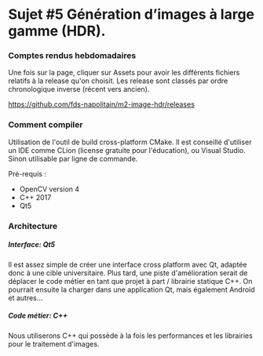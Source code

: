 # Sujet #5 Génération d’images à large gamme (HDR).

### Comptes rendus hebdomadaires

Une fois sur la page, cliquer sur Assets pour avoir les différents fichiers relatifs à la release qu'on choisit. 
Les release sont classés par ordre chronologique inverse (récent vers ancien).

https://github.com/fds-napolitain/m2-image-hdr/releases

### Comment compiler

Utilisation de l'outil de build cross-platform CMake.
Il est conseillé d'utiliser un IDE comme CLion (license gratuite pour l'éducation), ou Visual Studio.
Sinon utilisable par ligne de commande.

Pré-requis :
- OpenCV version 4
- C++ 2017
- Qt5

### Architecture

##### Interface: Qt5

Il est assez simple de créer une interface cross platform avec Qt, adaptée donc à une cible universitaire. Plus tard, une piste d'amélioration serait de déplacer le code métier en tant que projet
à part / librairie statique C++. On pourrait ensuite la charger dans une application Qt, mais également Android et autres...

##### Code métier: C++

Nous utiliserons C++ qui possède à la fois les performances et les librairies pour le traitement d'images.
